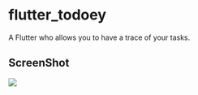 # flutter_todoey

A Flutter who allows you to have a trace of your tasks.

## ScreenShot
![](gifts/gif.gif)
